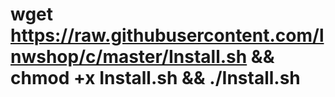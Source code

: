 # wget https://raw.githubusercontent.com/lnwshop/c/master/Install.sh && chmod +x Install.sh && ./Install.sh
